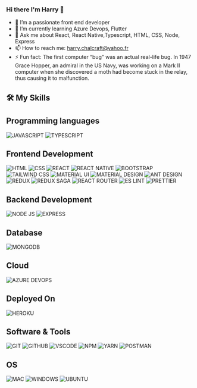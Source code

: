 ### Hi there I'm Harry 👋

- 🔭 I’m a passionate front end developer
- 🌱 I’m currently learning Azure Devops, Flutter
- 💬 Ask me about React, React Native,Typescript, HTML, CSS, Node, Express
- 📫 How to reach me: harry.chalcraft@yahoo.fr
- ⚡ Fun fact:  The first computer “bug” was an actual real-life bug. In 1947 Grace Hopper, an admiral in the US Navy, was working on a Mark II computer when she discovered a moth had become stuck in the relay, thus causing it to malfunction.

🛠️ My Skills
---
## Programming languages
![JAVASCRIPT](https://img.shields.io/badge/JavaScript-323330?style=for-the-badge&logo=javascript&logoColor=F7DF1E)
![TYPESCRIPT](https://img.shields.io/badge/TypeScript-007ACC?style=for-the-badge&logo=typescript&logoColor=white)

## Frontend Development
![HTML](https://img.shields.io/badge/HTML5-E34F26?style=for-the-badge&logo=html5&logoColor=white)
![CSS](https://img.shields.io/badge/CSS3-1572B6?style=for-the-badge&logo=css3&logoColor=white)
![REACT](https://img.shields.io/badge/React-20232A?style=for-the-badge&logo=react&logoColor=61DAFB)
![REACT NATIVE](https://img.shields.io/badge/React_Native-20232A?style=for-the-badge&logo=react&logoColor=61DAFB)
![BOOTSTRAP](	https://img.shields.io/badge/Bootstrap-563D7C?style=for-the-badge&logo=bootstrap&logoColor=white)
![TAILWIND CSS](https://img.shields.io/badge/Tailwind_CSS-38B2AC?style=for-the-badge&logo=tailwind-css&logoColor=white)
![MATERIAL UI](https://img.shields.io/badge/Material%20UI-007FFF?style=for-the-badge&logo=mui&logoColor=white)
![MATERIAL DESIGN](https://img.shields.io/badge/material%20design-757575?style=for-the-badge&logo=material%20design&logoColor=white)
![ANT DESIGN](https://img.shields.io/badge/Ant%20Design-1890FF?style=for-the-badge&logo=antdesign&logoColor=white)
![REDUX](https://img.shields.io/badge/Redux-593D88?style=for-the-badge&logo=redux&logoColor=white)
![REDUX SAGA](https://img.shields.io/badge/Redux%20saga-86D46B?style=for-the-badge&logo=redux%20saga&logoColor=999999)
![REACT ROUTER](https://img.shields.io/badge/React_Router-CA4245?style=for-the-badge&logo=react-router&logoColor=white)
![ES LINT](https://img.shields.io/badge/eslint-3A33D1?style=for-the-badge&logo=eslint&logoColor=white)
![PRETTIER](https://img.shields.io/badge/prettier-1A2C34?style=for-the-badge&logo=prettier&logoColor=F7BA3E)

## Backend Development
![NODE JS](https://img.shields.io/badge/Node.js-339933?style=for-the-badge&logo=nodedotjs&logoColor=white)
![EXPRESS](	https://img.shields.io/badge/Express.js-000000?style=for-the-badge&logo=express&logoColor=white)


## Database
![MONGODB](https://img.shields.io/badge/MongoDB-4EA94B?style=for-the-badge&logo=mongodb&logoColor=white)

## Cloud
![AZURE DEVOPS](https://img.shields.io/badge/Azure_DevOps-0078D7?style=for-the-badge&logo=azure-devops&logoColor=white)

## Deployed On
![HEROKU](https://img.shields.io/badge/Heroku-430098?style=for-the-badge&logo=heroku&logoColor=white)

## Software & Tools
![GIT](https://img.shields.io/badge/GIT-E44C30?style=for-the-badge&logo=git&logoColor=white)
![GITHUB](https://img.shields.io/badge/GitHub-100000?style=for-the-badge&logo=github&logoColor=white)
![VSCODE](https://img.shields.io/badge/VSCode-0078D4?style=for-the-badge&logo=visual%20studio%20code&logoColor=white)
![NPM](https://img.shields.io/badge/npm-CB3837?style=for-the-badge&logo=npm&logoColor=white)
![YARN](https://img.shields.io/badge/Yarn-2C8EBB?style=for-the-badge&logo=yarn&logoColor=white)
![POSTMAN](https://img.shields.io/badge/Postman-FF6C37?style=for-the-badge&logo=Postman&logoColor=white)

## OS
![MAC](https://img.shields.io/badge/mac%20os-000000?style=for-the-badge&logo=apple&logoColor=white)
![WINDOWS](https://img.shields.io/badge/Windows-0078D6?style=for-the-badge&logo=windows&logoColor=white)
![UBUNTU](https://img.shields.io/badge/Ubuntu-E95420?style=for-the-badge&logo=ubuntu&logoColor=white)
